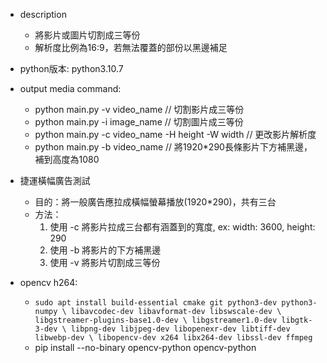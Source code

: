 - description
    - 將影片或圖片切割成三等份
    - 解析度比例為16:9，若無法覆蓋的部份以黑邊補足

- python版本: python3.10.7

- output media command:
    - python main.py -v video_name  // 切割影片成三等份
    - python main.py -i image_name  // 切割圖片成三等份
    - python main.py -c video_name -H height -W width // 更改影片解析度
    - python main.py -b video_name  // 將1920*290長條影片下方補黑邊，補到高度為1080

- 捷運橫幅廣告測試
    - 目的：將一般廣告應拉成橫幅螢幕播放(1920*290)，共有三台
    - 方法：
        1. 使用 -c 將影片拉成三台都有涵蓋到的寬度, ex: width: 3600, height: 290
        2. 使用 -b 將影片的下方補黑邊
        3. 使用 -v 將影片切割成三等份


- opencv h264:
    - `sudo apt install build-essential cmake git python3-dev python3-numpy \
        libavcodec-dev libavformat-dev libswscale-dev \
        libgstreamer-plugins-base1.0-dev \
        libgstreamer1.0-dev libgtk-3-dev \
        libpng-dev libjpeg-dev libopenexr-dev libtiff-dev libwebp-dev \
        libopencv-dev x264 libx264-dev libssl-dev ffmpeg`
    - pip install --no-binary opencv-python opencv-python